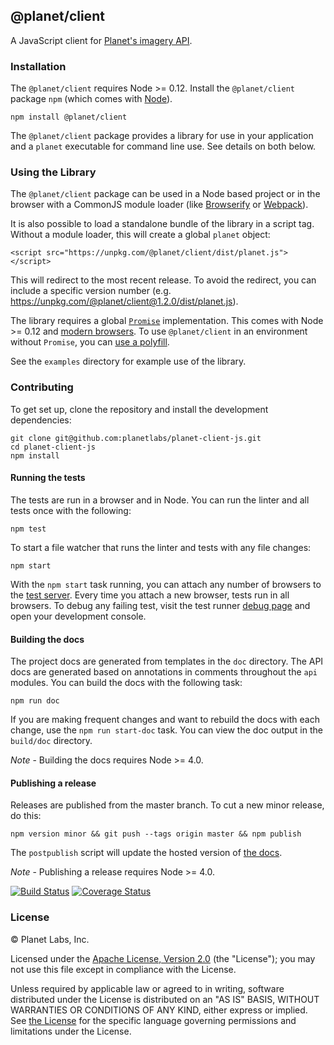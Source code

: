 ## @planet/client

A JavaScript client for [Planet's imagery API](https://www.planet.com/docs/).

### Installation

The `@planet/client` requires Node >= 0.12.  Install the `@planet/client` package `npm` (which comes with [Node](https://nodejs.org/)).

    npm install @planet/client

The `@planet/client` package provides a library for use in your application and a `planet` executable for command line use.  See details on both below.

### Using the Library

The `@planet/client` package can be used in a Node based project or in the browser with a CommonJS module loader (like [Browserify](http://browserify.org/) or [Webpack](http://webpack.github.io/)).

It is also possible to load a standalone bundle of the library in a script tag.  Without a module loader, this will create a global `planet` object:

    <script src="https://unpkg.com/@planet/client/dist/planet.js"></script>

This will redirect to the most recent release.  To avoid the redirect, you can include a specific version number (e.g. https://unpkg.com/@planet/client@1.2.0/dist/planet.js).

The library requires a global [`Promise`](https://developer.mozilla.org/en-US/docs/Web/JavaScript/Reference/Global_Objects/Promise) implementation.  This comes with Node >= 0.12 and [modern browsers](http://caniuse.com/#search=promise).  To use `@planet/client` in an environment without `Promise`, you can [use a polyfill](https://www.google.com/search?q=promise+polyfill).

See the `examples` directory for example use of the library.

### Contributing

To get set up, clone the repository and install the development dependencies:

    git clone git@github.com:planetlabs/planet-client-js.git
    cd planet-client-js
    npm install

#### Running the tests

The tests are run in a browser and in Node.  You can run the linter and all tests once with the following:

    npm test

To start a file watcher that runs the linter and tests with any file changes:

    npm start

With the `npm start` task running, you can attach any number of browsers to the [test server](http://localhost:9876/).  Every time you attach a new browser, tests run in all browsers.  To debug any failing test, visit the test runner [debug page](http://localhost:9876/debug.html) and open your development console.

#### Building the docs

The project docs are generated from templates in the `doc` directory.  The API docs are generated based on annotations in comments throughout the `api` modules.  You can build the docs with the following task:

    npm run doc

If you are making frequent changes and want to rebuild the docs with each change, use the `npm run start-doc` task.  You can view the doc output in the `build/doc` directory.

*Note* - Building the docs requires Node >= 4.0.

#### Publishing a release

Releases are published from the master branch.  To cut a new minor release, do this:

    npm version minor && git push --tags origin master && npm publish

The `postpublish` script will update the hosted version of [the docs](http://planetlabs.github.io/planet-client-js/).

*Note* - Publishing a release requires Node >= 4.0.

[![Build Status][travis-image]][travis-url]
[![Coverage Status][coveralls-image]][coveralls-url]

### License

© Planet Labs, Inc.

Licensed under the [Apache License, Version 2.0](http://www.apache.org/licenses/LICENSE-2.0) (the "License"); you may not use this file except in compliance with the License.

Unless required by applicable law or agreed to in writing, software distributed under the License is distributed on an "AS IS" BASIS, WITHOUT WARRANTIES OR CONDITIONS OF ANY KIND, either express or implied. See [the License](http://www.apache.org/licenses/LICENSE-2.0) for the specific language governing permissions and limitations under the License.

[travis-url]: https://travis-ci.org/planetlabs/planet-client-js
[travis-image]: https://img.shields.io/travis/planetlabs/planet-client-js.svg
[coveralls-url]: https://coveralls.io/github/planetlabs/planet-client-js
[coveralls-image]: https://coveralls.io/repos/planetlabs/planet-client-js/badge.svg?branch=master&service=github
